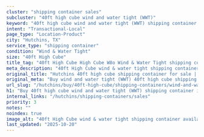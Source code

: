 ```yaml
---
cluster: "shipping container sales"
subcluster: "40ft high cube wind and water tight (WWT)"
keyword: "40ft high cube wind and water tight (WWT) shipping container for sale Hutchins, TX"
intent: "Transactional-Local"
page_type: "Location-Product"
city: "Hutchins, TX"
service_type: "shipping container"
condition: "Wind & Water Tight"
size: "40ft High Cube"
title_tag: "40ft High Cube High Cube W8o Wind & Water Tight shipping container Sales in Hutchins | LC Container"
meta_description: "40ft High Cube wind & water tight shipping container sales in Hutchins. High cube containers with extra height. Fast delivery, competitive pricing. Serving shipping containers area. Quote ID: 2SU. Call (214) 524-4168 for your free quote today."
original_title: "Hutchins 40ft high cube shipping container for sale | LC"
original_meta: "Buy wind and water tight (WWT) 40ft high cube shipping container sale with local delivery in Hutchins, TX. LC Container — local Since 2003. Request a fast quote today."
url_slug: "/hutchins/buy/40ft-high-cube/shipping-containers/wind-and-water-tight-wwt"
h1: "Buy 40ft high cube wind and water tight (WWT) shipping container in Hutchins"
internal_links: "/hutchins/shipping-containers/sales"
priority: 3
notes: ""
noindex: true
image_alt: "40ft High Cube wind & water tight shipping container available for delivery in Hutchins"
last_updated: "2025-10-20"
---
```


<!-- TODO: Add unique city/inventory copy, images, and internal links here. -->
